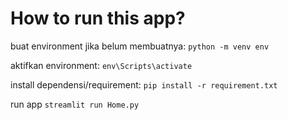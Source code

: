 # How to run this app?
buat environment jika belum membuatnya:
`python -m venv env`


aktifkan environment:
`env\Scripts\activate`


install dependensi/requirement:
`pip install -r requirement.txt`


run app
`streamlit run Home.py`